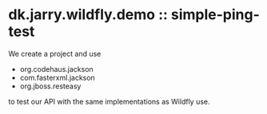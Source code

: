# dk.jarry.wildfly.demo :: simple-ping-test

We create a project and use 

- org.codehaus.jackson
- com.fasterxml.jackson
- org.jboss.resteasy

to test our API with the same implementations as Wildfly use.